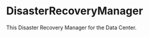 DisasterRecoveryManager
=======================

This Disaster Recovery Manager for the Data Center.
